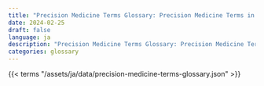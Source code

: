 ```yaml
---
title: "Precision Medicine Terms Glossary: Precision Medicine Terms in 2024"  
date: 2024-02-25
draft: false
language: ja
description: "Precision Medicine Terms Glossary: Precision Medicine Terms in 2024 | Precision Medicine Terms Glossary"
categories: glossary
---
```


{{< terms "/assets/ja/data/precision-medicine-terms-glossary.json" >}}